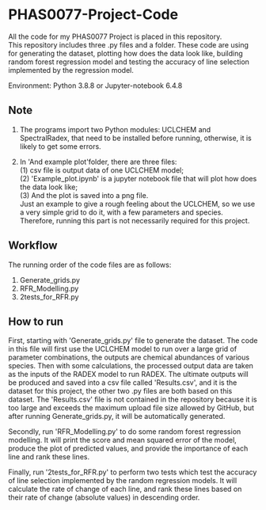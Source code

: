 # PHAS0077-Project-Code
All the code for my PHAS0077 Project is placed in this repository.  
This repository includes three .py files and a folder. These code are using for generating the dataset, plotting how does the data look like, building random forest regression model and testing the accuracy of line selection implemented by the regression model.  

Environment: Python 3.8.8 or Jupyter-notebook 6.4.8  

## Note
1. The programs import two Python modules: UCLCHEM and SpectralRadex, that need to be installed before running, otherwise, it is likely to get some errors.  

2. In 'And example plot'folder, there are three files:  
(1) csv file is output data of one UCLCHEM model;  
(2) 'Example_plot.ipynb' is a jupyter notebook file that will plot how does the data look like;  
(3) And the plot is saved into a png file.  
Just an example to give a rough feeling about the UCLCHEM, so we use a very simple grid to do it, with a few parameters and species.  
Therefore, running this part is not necessarily required for this project.  

## Workflow
The running order of the code files are as follows:  
1. Generate_grids.py
2. RFR_Modelling.py
3. 2tests_for_RFR.py  

## How to run
First, starting with 'Generate_grids.py' file to generate the dataset. The code in this file will first use the UCLCHEM model to run over a large grid of parameter combinations, the outputs are chemical abundances of various species. Then with some calculations, the processed output data are taken as the inputs of the RADEX model to run RADEX. The ultimate outputs will be produced and saved into a csv file called 'Results.csv', and it is the dataset for this project, the other two .py files are both based on this dataset. The 'Results.csv' file is not contained in the repository because it is too large and exceeds the maximum upload file size allowed by GitHub, but after running Generate_grids.py, it will be automatically generated.  

Secondly, run 'RFR_Modelling.py' to do some random forest regression modelling. It will print the score and mean squared error of the model, produce the plot of predicted values, and provide the importance of each line and rank these lines.  

Finally, run '2tests_for_RFR.py' to perform two tests which test the accuracy of line selection implemented by the random regression models. It will calculate the rate of change of each line, and rank these lines based on their rate of change (absolute values) in descending order.  
